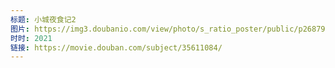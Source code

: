 ```yaml
---
标题: 小城夜食记2
图片: https://img3.doubanio.com/view/photo/s_ratio_poster/public/p2687966913.jpg
时时: 2021
链接: https://movie.douban.com/subject/35611084/
---
```

